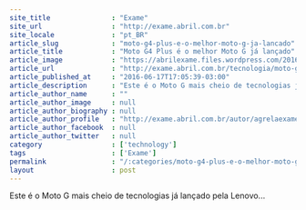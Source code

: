 ```yaml
---
site_title               : "Exame"
site_url                 : "http://exame.abril.com.br"
site_locale              : "pt_BR"
article_slug             : "moto-g4-plus-e-o-melhor-moto-g-ja-lancado"
article_title            : "Moto G4 Plus é o melhor Moto G já lançado"
article_image            : "https://abrilexame.files.wordpress.com/2016/10/885x542-img-20160616-143055030-201606171706441.jpg?quality=70&strip=all&w=884"
article_url              : "http://exame.abril.com.br/tecnologia/moto-g-plus-e-o-melhor-moto-g-ja-lancado/"
article_published_at     : "2016-06-17T17:05:39-03:00"
article_description      : "Este é o Moto G mais cheio de tecnologias já lançado pela Lenovo..."
article_author_name      : ""
article_author_image     : null
article_author_biography : null
article_author_profile   : "http://exame.abril.com.br/autor/agrelaexame/"
article_author_facebook  : null
article_author_twitter   : null
category                 : ['technology']
tags                     : ['Exame']
permalink                : "/:categories/moto-g4-plus-e-o-melhor-moto-g-ja-lancado/"
layout                   : post
---
```


Este é o Moto G mais cheio de tecnologias já lançado pela Lenovo...

